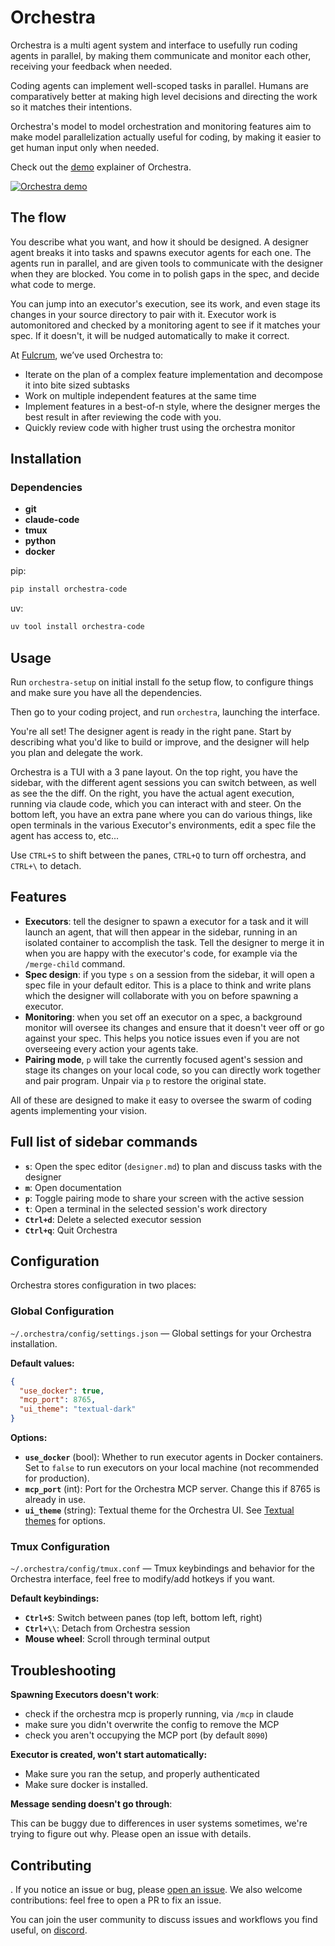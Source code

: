 # Orchestra


Orchestra is a multi agent system and interface to usefully run coding agents in parallel, by making them communicate and monitor each other, receiving your feedback when needed.

Coding agents can implement well-scoped tasks in parallel. Humans are comparatively better at making high level decisions and directing the work so it matches their intentions.

Orchestra's model to model orchestration and monitoring features aim to make model parallelization actually useful for coding, by making it easier to get human input only when needed.

Check out the [demo](https://www.youtube.com/watch?v=jEMFEJIvGs0) explainer of Orchestra.

[![Orchestra demo](https://img.youtube.com/vi/jEMFEJIvGs0/0.jpg)](https://www.youtube.com/watch?v=jEMFEJIvGs0)

## The flow

You describe what you want, and how it should be designed. A designer agent breaks it into tasks and spawns executor agents for each one. The agents run in parallel, and are given tools to communicate with the designer when they are blocked. You come in to polish gaps in the spec, and decide what code to merge.

You can jump into an executor's execution, see its work, and even stage its changes in your source directory to pair with it. Executor work is automonitored and checked by a monitoring agent to see if it matches your spec. If it doesn't, it will be nudged automatically to make it correct.

<demo video>

At [Fulcrum](https://fulcrumresearch.ai/), we’ve used Orchestra to:

- Iterate on the plan of a complex feature implementation and decompose it into bite sized subtasks
- Work on multiple independent features at the same time
- Implement features in a best-of-n style, where the designer merges the best result in after reviewing the code with you.
- Quickly review code with higher trust using the orchestra monitor


## Installation

### Dependencies

- **git**
- **claude-code**
- **tmux**
- **python**
- **docker**

pip:
```bash
pip install orchestra-code
```

uv:
```bash
uv tool install orchestra-code
```

## Usage

Run `orchestra-setup` on initial install fo the setup flow, to configure things and make sure you have all the dependencies.

Then go to your coding project, and run `orchestra`, launching the interface.

You're all set! The designer agent is ready in the right pane. Start by describing what you'd like to build or improve, and the designer will help you plan and delegate the work.

Orchestra is a TUI with a 3 pane layout. On the top right, you have the sidebar, with the different agent sessions you can switch between, as well as see the the diff. On the right, you have the actual agent execution, running via claude code, which you can interact with and steer. On the bottom left, you have an extra pane where you can do various things, like open terminals in the various Executor's environments, edit a spec file the agent has access to, etc...

Use `CTRL+S` to shift between the panes, `CTRL+Q` to turn off orchestra, and `CTRL+\` to detach.

## Features

- **Executors**: tell the designer to spawn a executor for a task and it will launch an agent, that will then appear in the sidebar, running in an isolated container to accomplish the task. Tell the designer to merge it in when you are happy with the executor's code, for example via the `/merge-child` command.
- **Spec design**: if you type `s` on a session from the sidebar, it will open a spec file in your default editor. This is a place to think and write plans which the designer will collaborate with you on before spawning a executor.
- **Monitoring**: when you set off an executor on a spec, a background monitor will oversee its changes and ensure that it doesn't veer off or go against your spec. This helps you notice issues even if you are not overseeing every action your agents take.
- **Pairing mode**, `p` will take the currently focused agent's session and stage its changes on your local code, so you can directly work together and pair program. Unpair via `p` to restore the original state.

All of these are designed to make it easy to oversee the swarm of coding agents implementing your vision.

## Full list of sidebar commands

- **`s`**: Open the spec editor (`designer.md`) to plan and discuss tasks with the designer
- **`m`**: Open documentation
- **`p`**: Toggle pairing mode to share your screen with the active session
- **`t`**: Open a terminal in the selected session's work directory
- **`Ctrl+d`**: Delete a selected executor session
- **`Ctrl+q`**: Quit Orchestra

## Configuration

Orchestra stores configuration in two places:

### Global Configuration

`~/.orchestra/config/settings.json` — Global settings for your Orchestra installation.

**Default values:**
```json
{
  "use_docker": true,
  "mcp_port": 8765,
  "ui_theme": "textual-dark"
}
```

**Options:**
- **`use_docker`** (bool): Whether to run executor agents in Docker containers. Set to `false` to run executors on your local machine (not recommended for production).
- **`mcp_port`** (int): Port for the Orchestra MCP server. Change this if 8765 is already in use.
- **`ui_theme`** (string): Textual theme for the Orchestra UI. See [Textual themes](https://textual.textualize.io/guide/themes/) for options.

### Tmux Configuration

`~/.orchestra/config/tmux.conf` — Tmux keybindings and behavior for the Orchestra interface, feel free to modify/add hotkeys if you want.

**Default keybindings:**
- **`Ctrl+S`**: Switch between panes (top left, bottom left, right)
- **`Ctrl+\\`**: Detach from Orchestra session
- **Mouse wheel**: Scroll through terminal output


## Troubleshooting


**Spawning Executors doesn't work**:

- check if the orchestra mcp is properly running, via `/mcp` in claude
- make sure you didn't overwrite the config to remove the MCP
- check you aren't occupying the MCP port (by default `8090`)

**Executor is created, won't start automatically:**

- Make sure you ran the setup, and properly authenticated
- Make sure docker is installed.

**Message sending doesn't go through**:

This can be buggy due to differences in user systems sometimes, we're trying to figure out why. Please open an issue with details.

## Contributing
.
If you notice an issue or bug, please [open an issue](https://github.com/fulcrumresearch/orchestra/issues). We also welcome contributions: feel free to open a PR to fix an issue.

You can join the user community to discuss issues and workflows you find useful, on [discord](https://discord.gg/QmMybVuwWp).

